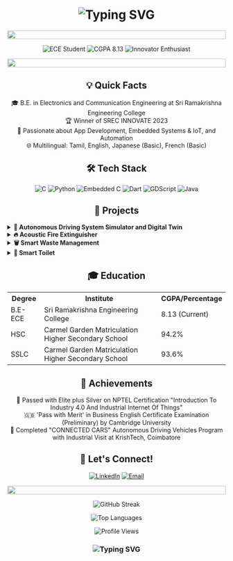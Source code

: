 <h1 align="center">
  <img src="https://readme-typing-svg.herokuapp.com?font=Fira+Code&pause=1000&color=F75C7E&center=true&vCenter=true&width=435&lines=Hello%2C+I'm+Surya+R!;Welcome+to+my+GitHub+profile!" alt="Typing SVG" />
</h1>

<p align="center">
  <img src="https://i.imgur.com/dBaSKWF.gif" height="20" width="100%">
</p>

<p align="center">
  <img src="https://img.shields.io/badge/ECE-Student-blue?style=for-the-badge" alt="ECE Student"/>
  <img src="https://img.shields.io/badge/CGPA-8.13-success?style=for-the-badge" alt="CGPA 8.13"/>
  <img src="https://img.shields.io/badge/Innovator-Enthusiast-orange?style=for-the-badge" alt="Innovator Enthusiast"/>
</p>

<p align="center">
  <img src="https://i.imgur.com/dBaSKWF.gif" height="20" width="100%">
</p>

<h2 align="center">💡 Quick Facts</h2>

<ul align="center" style="list-style-type: none; padding: 0;">
  <li>🎓 B.E. in Electronics and Communication Engineering at Sri Ramakrishna Engineering College</li>
  <li>🏆 Winner of SREC INNOVATE 2023</li>
  <li>🌟 Passionate about App Development, Embedded Systems & IoT, and Automation</li>
  <li>🌐 Multilingual: Tamil, English, Japanese (Basic), French (Basic)</li>
</ul>

<h2 align="center">🛠️ Tech Stack</h2>

<p align="center">
  <img src="https://img.shields.io/badge/C-Moderate-blue?style=for-the-badge&logo=c" alt="C"/>
  <img src="https://img.shields.io/badge/Python-Basics-yellow?style=for-the-badge&logo=python" alt="Python"/>
  <img src="https://img.shields.io/badge/Embedded_C-Basics-lightgrey?style=for-the-badge&logo=c" alt="Embedded C"/>
  <img src="https://img.shields.io/badge/Dart-Moderate-blue?style=for-the-badge&logo=dart" alt="Dart"/>
  <img src="https://img.shields.io/badge/GDScript-Basics-orange?style=for-the-badge&logo=godot-engine" alt="GDScript"/>
  <img src="https://img.shields.io/badge/Java-Basics-red?style=for-the-badge&logo=java" alt="Java"/>
</p>

<h2 align="center">🚀 Projects</h2>

<details>
  <summary><b>🚗 Autonomous Driving System Simulator and Digital Twin</b></summary>
  <ul>
    <li>🤝 Industrial Collaboration with Capgemini</li>
    <li>🛠️ Tools: Linux, Unreal Engine, Autoware, Roadrunner, Blender, MeshLab, CloudCompare</li>
  </ul>
</details>

<details>
  <summary><b>🔥 Acoustic Fire Extinguisher</b></summary>
  <ul>
    <li>🏆 Winner of SREC INNOVATE 2023</li>
    <li>🛠️ Tools: Amplifiers, Woofers, Oscilloscope</li>
  </ul>
</details>

<details>
  <summary><b>🗑️ Smart Waste Management</b></summary>
  <ul>
    <li>💡 Collaboration with Centre for Collaborative Innovation (CoIN) - SREC</li>
    <li>🛠️ Tools: ESP8266, SEN0311, Custom PCB, Flutter, Android Studio, Firebase</li>
  </ul>
</details>

<details>
  <summary><b>🚽 Smart Toilet</b></summary>
  <ul>
    <li>🧠 IoT-enabled management application</li>
    <li>🛠️ Tools: I2C module, IR Sensor, Servo Motors, Arduino IDE, Flutter, Android Studio, Firebase</li>
  </ul>
</details>

<h2 align="center">🎓 Education</h2>

<table align="center">
  <tr>
    <th>Degree</th>
    <th>Institute</th>
    <th>CGPA/Percentage</th>
  </tr>
  <tr>
    <td>B.E-ECE</td>
    <td>Sri Ramakrishna Engineering College</td>
    <td>8.13 (Current)</td>
  </tr>
  <tr>
    <td>HSC</td>
    <td>Carmel Garden Matriculation Higher Secondary School</td>
    <td>94.2%</td>
  </tr>
  <tr>
    <td>SSLC</td>
    <td>Carmel Garden Matriculation Higher Secondary School</td>
    <td>93.6%</td>
  </tr>
</table>

<h2 align="center">🏅 Achievements</h2>

<ul align="center" style="list-style-type: none; padding: 0;">
  <li>🏅 Passed with Elite plus Silver on NPTEL Certification "Introduction To Industry 4.0 And Industrial Internet Of Things"</li>
  <li>🇬🇧 'Pass with Merit' in Business English Certificate Examination (Preliminary) by Cambridge University</li>
  <li>🚗 Completed "CONNECTED CARS" Autonomous Driving Vehicles Program with Industrial Visit at KrishTech, Coimbatore</li>
</ul>

<h2 align="center">🤝 Let's Connect!</h2>

<p align="center">
  <a href="https://www.linkedin.com/in/surya-rangaraj-k/"><img src="https://img.shields.io/badge/LinkedIn-Connect-blue?style=for-the-badge&logo=linkedin" alt="LinkedIn"/></a>
  <a href="mailto:suryar8434@gmail.com"><img src="https://img.shields.io/badge/Email-Contact-red?style=for-the-badge&logo=gmail" alt="Email"/></a>
</p>

<p align="center">
  <img src="https://i.imgur.com/dBaSKWF.gif" height="20" width="100%">
</p>

<p align="center">
  <img src="https://github-readme-streak-stats.herokuapp.com/?user=YourGitHubUsername&theme=radical" alt="GitHub Streak" />
</p>

<p align="center">
  <img src="https://github-readme-stats.vercel.app/api/top-langs/?username=YourGitHubUsername&layout=compact&theme=radical" alt="Top Languages" />
</p>

<p align="center">
  <img src="https://komarev.com/ghpvc/?username=YourGitHubUsername&color=blueviolet&style=for-the-badge" alt="Profile Views" />
</p>

<h3 align="center">
  <img src="https://readme-typing-svg.herokuapp.com?font=Fira+Code&pause=1000&color=F75C7E&center=true&vCenter=true&width=435&lines=Thanks+for+visiting!;Have+a+great+day!" alt="Typing SVG" />
</h3>
